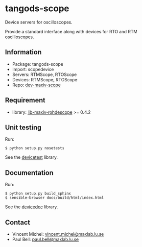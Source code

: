 tangods-scope
=============

Device servers for oscilloscopes.

Provide a standard interface along with devices
for RTO and RTM oscilloscopes.

Information
-----------

 - Package: tangods-scope
 - Import:  scopedevice
 - Servers: RTMScope, RTOScope
 - Devices: RTMScope, RTOScope
 - Repo:    [dev-maxiv-scope][scope]

[scope]: https://github.com/MaxIV-KitsControls/dev-maxiv-scope/

Requirement
-----------

 - library: [lib-maxiv-rohdescope][rohdescope] >= 0.4.2

[rohdescope]: https://github.com/MaxIV-KitsControls/lib-maxiv-rohdescope

Unit testing
------------

Run:

    $ python setup.py nosetests

See the [devicetest][test] library.

[test]: https://github.com/vxgmichel/python-tango-devicetest

Documentation
-------------

Run:

    $ python setup.py build_sphinx
    $ sensible-browser docs/build/html/index.html

See the [devicedoc][doc] library.

[doc]: https://github.com/vxgmichel/python-tango-devicedoc

Contact
-------

- Vincent Michel: vincent.michel@maxlab.lu.se
- Paul Bell:      paul.bell@maxlab.lu.se
